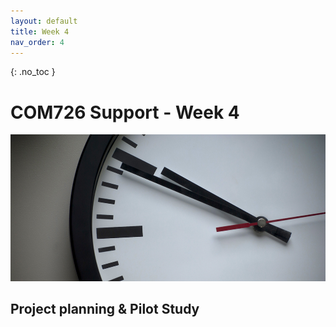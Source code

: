 ```yaml
---
layout: default
title: Week 4
nav_order: 4
---
```

{: .no_toc }

# COM726 Support - Week 4
![Clock](../img/pexels-photo-280264.jpg)

## Project planning & Pilot Study

